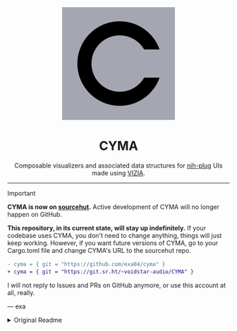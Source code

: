 <div align="center">
  <img src="doc/logo.svg">
  <h1>CYMA</h1>
  
  Composable visualizers and associated data structures for <a href="https://github.com/robbert-vdh/nih-plug">nih-plug</a> UIs made using <a href="https://github.com/vizia/vizia">VIZIA</a>.
</div>

---

> [!IMPORTANT]
>
> **CYMA is now on [sourcehut](https://sr.ht/~voidstar-audio/CYMA/).**
> Active development of CYMA will no longer happen on GitHub.
>
> **This repository, in its current state, will stay up indefinitely.** If your codebase uses CYMA, you don't need to change anything, things will just keep working.
> However, if you want future versions of CYMA, go to your Cargo.toml file and change CYMA's URL to the sourcehut repo.
>
> ```diff
> - cyma = { git = "https://github.com/exa04/cyma" }
> + cyma = { git = "https://git.sr.ht/~voidstar-audio/CYMA" }
> ```
> 
> I will not reply to Issues and PRs on GitHub anymore, or use this account at all, really.
>
> — exa

<details>

<summary>
  Original Readme
</summary>

## ✨ Overview

CYMA is a collection of flexible, composable views that you can use to make rich
plug-in user interfaces with ease. It uses various custom data structures for
real-time visualizers, allowing you to easily build beautiful, performant
plug-in UIs.

Here's a demo ([YouTube mirror](https://www.youtube.com/watch?v=He70jwvdjFU))

https://github.com/user-attachments/assets/456a6705-5936-4118-a527-fb8999a91041

Wanna see the code behind this? It's [this example!](./examples/visualizers)

> [!TIP]
> A version of Cyma that experimentally supports [`vizia-plug`](https://github.com/vizia/vizia-plug) instead of `nih-plug-vizia` is in the works.<br>
> You can check it out on the [`vizia-plug` branch](https://github.com/exa04/cyma/tree/vizia_plug).

## 🧰 What's included

Do you think something's missing? File a feature request so it can be added!

### 📊 Visualizers

**General/Utility**
  - Grid backdrop
  - Unit ruler

**Peak/Waveform Analysis**
  - Meter
  - Graph
  - Oscilloscope
  - Static waveform

**Stereo imaging**
  - Lissajous

**Spectral analysis**
  - Spectrum Analyzer

## ❓ Example

Here's how to create a basic oscilloscope.

![Oscilloscope](doc/example.png)

Visualizers communicate with your plugin via busses. One bus can feed multiple
visualizers. Just add it to your plugin like so:

```rust
pub struct OscopePlugin {
    params: Arc<OscopeParams>,
    bus: Arc<MonoBus>,
}

impl Plugin for OscopePlugin {
    fn initialize(
        &mut self,
        _: &AudioIOLayout,
        buffer_config: &BufferConfig,
        _: &mut impl InitContext<Self>,
    ) -> bool {
        self.bus.set_sample_rate(buffer_config.sample_rate);
        true
    }

    fn process(
        &mut self,
        buffer: &mut Buffer,
        _: &mut AuxiliaryBuffers,
        _: &mut impl ProcessContext<Self>,
    ) -> ProcessStatus {
        if self.params.editor_state.is_open() {
            self.bus.send_buffer_summing(buffer);
        }
        ProcessStatus::Normal
    }

    fn editor(&mut self, _async_executor: AsyncExecutor<Self>) -> Option<Box<dyn Editor>> {
        editor::create(
            self.bus.clone(),
            self.params.editor_state.clone(),
        )
    }
    
    ...
}
```

Now, in your editor code, you just need to subscribe to the bus. Then, you can
use it for visualizers like this oscilloscope:

```rust
pub fn create(
    bus: Arc<MonoBus>,
    editor_state: Arc<ViziaState>,
) -> Option<Box<dyn Editor>> {
    create_vizia_editor(editor_state, ViziaTheming::default(), move |cx, _| {
        bus.subscribe(cx);
        Oscilloscope::new(cx, bus.clone(), 4.0, (-1.0, 1.0), ValueScaling::Linear)
            .color(Color::rgb(120, 120, 120));
    })
}
```


Check out the book or the [examples](examples) to familiarize yourself with this
system.

## 🍔 Composing views

A core feature of CYMA is composability.

For example, by combining views such as the `Grid`, `UnitRuler`, `Graph`, and
`Histogram` you can make this real-time peak graph with an RMS plot and a
histogram overlay.

![Peak visualizer](doc/composability_demo.png)

```rust
ZStack::new(cx, |cx| {
    Grid::new(
        cx,
        ValueScaling::Linear,
        (-32., 8.0),
        vec![6.0, 0.0, -6.0, -12.0, -18.0, -24.0, -30.0],
        Orientation::Horizontal,
    )
    .border_width(Pixels(0.5))
    .color(Color::rgb(30, 30, 30));
    Graph::peak(
        cx,
        bus.clone(),
        10.0,
        50.0,
        (-32.0, 8.0),
        ValueScaling::Decibels,
    )
    .color(Color::rgba(255, 255, 255, 60))
    .background_color(Color::rgba(255, 255, 255, 30));
    Graph::rms(
        cx,
        bus.clone(),
        10.0,
        250.0,
        (-32.0, 8.0),
        ValueScaling::Decibels,
    )
    .color(Color::rgba(255, 92, 92, 128));
    Histogram::new(cx, bus.clone(), 250.0, (-32.0, 8.0), ValueScaling::Decibels)
        .width(Pixels(64.0))
        .color(Color::rgba(64, 128, 255, 64))
        .background_color(Color::rgba(64, 128, 255, 32));
    UnitRuler::new(
        cx,
        (-32.0, 8.0),
        ValueScaling::Linear,
        vec![
            (6.0, "6 dB"),
            (0.0, "0 dB"),
            (-6.0, "-6 dB"),
            (-12.0, "-12 dB"),
            (-18.0, "-18 dB"),
            (-24.0, "-24 dB"),
            (-30.0, "-30 dB"),
        ],
        Orientation::Vertical,
    )
    .font_size(12.)
    .color(Color::rgb(220, 220, 220))
    .right(Pixels(8.0))
    .left(Stretch(1.0));
});
```

## 🙋 Contributing

If you want to contribute through issues and code contributions, read the
[Contributing Guidelines](./CONTRIBUTING.md) first.

## 📃 License

This project is licensed under the [MPL](LICENSE).

</details>
